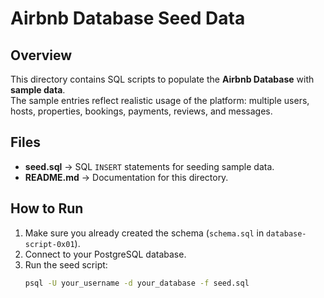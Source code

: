 # Airbnb Database Seed Data

## Overview
This directory contains SQL scripts to populate the **Airbnb Database** with **sample data**.  
The sample entries reflect realistic usage of the platform: multiple users, hosts, properties, bookings, payments, reviews, and messages.

## Files
- **seed.sql** → SQL `INSERT` statements for seeding sample data.
- **README.md** → Documentation for this directory.

## How to Run
1. Make sure you already created the schema (`schema.sql` in `database-script-0x01`).
2. Connect to your PostgreSQL database.
3. Run the seed script:
   ```bash
   psql -U your_username -d your_database -f seed.sql

